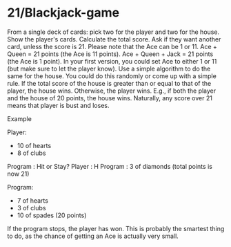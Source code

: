 # 21/Blackjack-game

From a single deck of cards: pick two for the player and two for the house. Show the player's cards.
Calculate the total score. Ask if they want another card, unless the score is 21. Please note that the Ace can be 1 or 11. Ace + Queen = 21 points (the Ace is 11 points). Ace + Queen + Jack = 21 points (the Ace is 1 point). In your first version, you could set Ace to either 1 or 11 (but make sure to let the player know).
Use a simple algorithm to do the same for the house. You could do this randomly or come up with a simple rule. If the total score of the house is greater than or equal to that of the player, the house wins. 
Otherwise, the player wins. E.g., if both the player and the house of 20 points, the house wins.
Naturally, any score over 21 means that player is bust and loses.

Example

Player: 
- 10 of hearts
- 8 of clubs

Program : Hit or Stay?
Player  : H
Program : 3 of diamonds (total points is now 21)

Program:
- 7 of hearts
- 3 of clubs
- 10 of spades (20 points)

If the program stops, the player has won. This is probably the smartest thing to do, as the chance of getting an Ace is actually very small.

